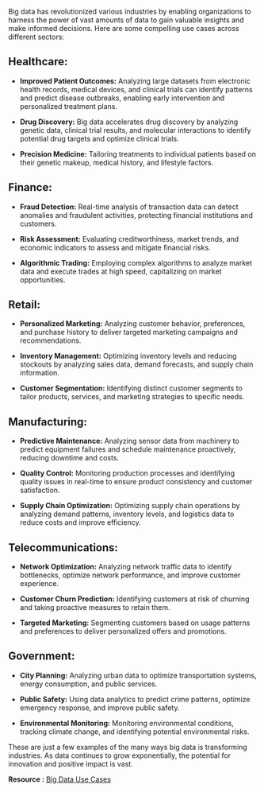

Big data has revolutionized various industries by enabling organizations to harness the power of vast amounts of data to gain valuable insights and make informed decisions. Here are some compelling use cases across different sectors:  

## **Healthcare:**

- **Improved Patient Outcomes:** Analyzing large datasets from electronic health records, medical devices, and clinical trials can identify patterns and predict disease outbreaks, enabling early intervention and personalized treatment plans.  
    
- **Drug Discovery:** Big data accelerates drug discovery by analyzing genetic data, clinical trial results, and molecular interactions to identify potential drug targets and optimize clinical trials.  
    
- **Precision Medicine:** Tailoring treatments to individual patients based on their genetic makeup, medical history, and lifestyle factors.  


## **Finance:**

- **Fraud Detection:** Real-time analysis of transaction data can detect anomalies and fraudulent activities, protecting financial institutions and customers.  
    
- **Risk Assessment:** Evaluating creditworthiness, market trends, and economic indicators to assess and mitigate financial risks.  
    
- **Algorithmic Trading:** Employing complex algorithms to analyze market data and execute trades at high speed, capitalizing on market opportunities.  


## **Retail:**

- **Personalized Marketing:** Analyzing customer behavior, preferences, and purchase history to deliver targeted marketing campaigns and recommendations.  
    
- **Inventory Management:** Optimizing inventory levels and reducing stockouts by analyzing sales data, demand forecasts, and supply chain information.  
    
- **Customer Segmentation:** Identifying distinct customer segments to tailor products, services, and marketing strategies to specific needs.  


## **Manufacturing:**

- **Predictive Maintenance:** Analyzing sensor data from machinery to predict equipment failures and schedule maintenance proactively, reducing downtime and costs.  
    
- **Quality Control:** Monitoring production processes and identifying quality issues in real-time to ensure product consistency and customer satisfaction.  
    
- **Supply Chain Optimization:** Optimizing supply chain operations by analyzing demand patterns, inventory levels, and logistics data to reduce costs and improve efficiency.  


## **Telecommunications:**

- **Network Optimization:** Analyzing network traffic data to identify bottlenecks, optimize network performance, and improve customer experience.  
    
- **Customer Churn Prediction:** Identifying customers at risk of churning and taking proactive measures to retain them.  
    
- **Targeted Marketing:** Segmenting customers based on usage patterns and preferences to deliver personalized offers and promotions.  


## **Government:**

- **City Planning:** Analyzing urban data to optimize transportation systems, energy consumption, and public services.  
    
- **Public Safety:** Using data analytics to predict crime patterns, optimize emergency response, and improve public safety.  
    
- **Environmental Monitoring:** Monitoring environmental conditions, tracking climate change, and identifying potential environmental risks.  


These are just a few examples of the many ways big data is transforming industries. As data continues to grow exponentially, the potential for innovation and positive impact is vast.




**Resource :**
[Big Data Use Cases](https://gemini.google.com/app/35e88b6a83fbf99b?hl=en-IN)